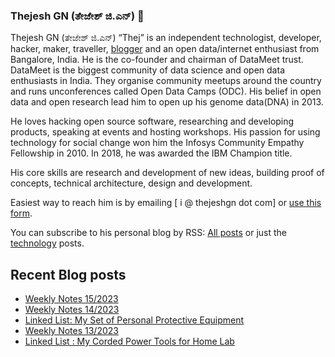 ### Thejesh GN (ತೇಜೇಶ್ ಜಿ.ಎನ್) 👋

Thejesh GN (ತೇಜೇಶ್ ಜಿ.ಎನ್) “Thej” is an independent technologist, developer, hacker, maker, traveller, [blogger](https://thejeshgn.com/) and an open data/internet enthusiast from Bangalore, India. He is the co-founder and chairman of DataMeet trust. DataMeet is the biggest community of data science and open data enthusiasts in India. They organise community meetups around the country and runs unconferences called Open Data Camps (ODC). His belief in open data and open research lead him to open up his genome data(DNA) in 2013.

He loves hacking open source software, researching and developing products, speaking at events and hosting workshops. His passion for using technology for social change won him the Infosys Community Empathy Fellowship in 2010. In 2018, he was awarded the IBM Champion title.

His core skills are research and development of new ideas, building proof of concepts, technical architecture, design and development.

Easiest way to reach him is by emailing [ i @ thejeshgn dot com] or [use this form](https://thejeshgn.com/contact/).

You can subscribe to his personal blog by RSS: [All posts](https://feeds.thejeshgn.com/thejeshgn) or just the [technology](https://feeds.thejeshgn.com/technology) posts.

## Recent Blog posts
<!-- BLOG-POST-LIST:START -->
- [Weekly Notes 15/2023](https://thejeshgn.com/2023/04/14/weekly-notes-15-2023/)
- [Weekly Notes 14/2023](https://thejeshgn.com/2023/04/07/weekly-notes-14-2023/)
- [Linked List: My Set of Personal Protective Equipment](https://thejeshgn.com/2023/04/05/linked-list-my-set-of-personal-protective-equipment/)
- [Weekly Notes 13/2023](https://thejeshgn.com/2023/03/31/weekly-notes-13-2023/)
- [Linked List : My Corded Power Tools for Home Lab](https://thejeshgn.com/2023/03/30/linked-list-my-corded-power-tools-for-home-lab/)
<!-- BLOG-POST-LIST:END -->
